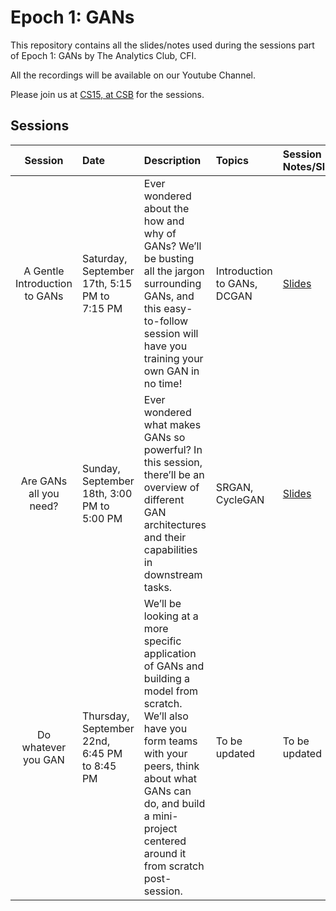 # Epoch 1: GANs

This repository contains all the slides/notes used during the sessions part of Epoch 1: GANs by The Analytics Club, CFI.

All the recordings will be available on our Youtube Channel. 

Please join us at [CS15, at CSB](https://goo.gl/maps/JnFCG5fuqJKD4TH99) for the sessions.

## Sessions

| Session | Date           | Description                                         | Topics            | Session Notes/Slides | Recording     |
| :-----: | :------------  | :-------------------------------------------------- | :---------------- | :------------------- | :------------- |
| A Gentle Introduction to GANs | Saturday, September 17th, 5:15 PM to 7:15 PM | Ever wondered about the how and why of GANs? We’ll be busting all the jargon surrounding GANs, and this easy-to-follow session will have you training your own GAN in no time! | Introduction to GANs, DCGAN | [Slides](Session_1/) | [Recording](https://youtu.be/7vP3iQWnLSc) |
| Are GANs all you need? | Sunday, September 18th, 3:00 PM to 5:00 PM | Ever wondered what makes GANs so powerful? In this session, there’ll be an overview of different GAN architectures and their capabilities in downstream tasks. | SRGAN, CycleGAN | [Slides](Session_2/) | [Recording](https://youtu.be/Kp2y5o_Jor8) |
| Do whatever you GAN | Thursday, September 22nd, 6:45 PM to 8:45 PM | We’ll be looking at a more specific application of GANs and building a model from scratch. We’ll also have you form teams with your peers, think about what GANs can do, and build a mini-project centered around it from scratch post-session. | To be updated | To be updated | To be updated |


